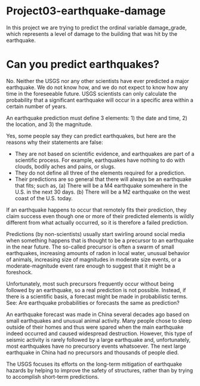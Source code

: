 # Project03-earthquake-damage
In this project we are trying to predict the ordinal variable damage_grade, which represents a level of damage to the building that was hit by the earthquake. 


# Can you predict earthquakes?
No. Neither the USGS nor any other scientists have ever predicted a major earthquake. We do not know how, and we do not expect to know how any time in the foreseeable future. USGS scientists can only calculate the probability that a significant earthquake will occur in a specific area within a certain number of years.

An earthquake prediction must define 3 elements: 1) the date and time, 2) the location, and 3) the magnitude.

Yes, some people say they can predict earthquakes, but here are the reasons why their statements are false:
- They are not based on scientific evidence, and earthquakes are part of a scientific process. For example, earthquakes have nothing to do with clouds, bodily aches and pains, or slugs.
- They do not define all three of the elements required for a prediction.
- Their predictions are so general that there will always be an earthquake that fits; such as, (a) There will be a M4 earthquake somewhere in the U.S. in the next 30 days. (b) There will be a M2 earthquake on the west coast of the U.S. today.

If an earthquake happens to occur that remotely fits their prediction, they claim success even though one or more of their predicted elements is wildly different from what actually occurred, so it is therefore a failed prediction.

Predictions (by non-scientists) usually start swirling around social media when something happens that is thought to be a precursor to an earthquake in the near future. The so-called precursor is often a swarm of small earthquakes, increasing amounts of radon in local water, unusual behavior of animals, increasing size of magnitudes in moderate size events, or a moderate-magnitude event rare enough to suggest that it might be a foreshock.

Unfortunately, most such precursors frequently occur without being followed by an earthquake, so a real prediction is not possible. Instead, if there is a scientific basis, a forecast might be made in probabilistic terms. See: Are earthquake probabilities or forecasts the same as prediction?

An earthquake forecast was made in China several decades ago based on small earthquakes and unusual animal activity. Many people chose to sleep outside of their homes and thus were spared when the main earthquake indeed occurred and caused widespread destruction.  However, this type of seismic activity is rarely followed by a large earthquake and, unfortunately, most earthquakes have no precursory events whatsoever. The next large earthquake in China had no precursors and thousands of people died.

The USGS focuses its efforts on the long-term mitigation of earthquake hazards by helping to improve the safety of structures, rather than by trying to accomplish short-term predictions.
